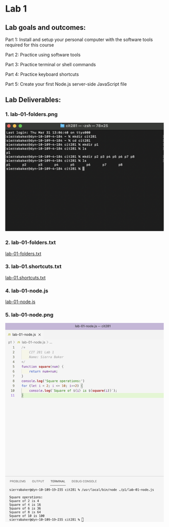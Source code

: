 # Lab 1

## Lab goals and outcomes:

Part 1: Install and setup your personal computer with the software tools required for this course

Part 2: Practice using software tools

Part 3: Practice terminal or shell commands

Part 4: Practice keyboard shortcuts

Part 5: Create your first Node.js server-side JavaScript file



## Lab Deliverables:

### 1. lab-01-folders.png
![lab-01-folders.png](lab-01-folders.png)

### 2. lab-01-folders.txt
[lab-01-folders.txt](lab-01-folders.txt)

### 3. lab-01.shortcuts.txt
[lab-01.shortcuts.txt](lab-01-shortcuts.txt)

### 4. lab-01-node.js
[lab-01-node.js](lab-01-node.js)

### 5. lab-01-node.png
![lab-01-node.png](lab-01-node.png)
